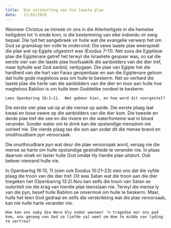 ```yaml
---
title:  Die uitstorting van die laaste plae
date:   11/03/2019
---
```


Wanneer Christus se intrede vir ons in die Allerheiligste in die hemelse heiligdom tot ‘n einde kom, is die bestemming van elke indiwidu vir ewig bepaal. Die tyd het aangebreek vir hulle wat die evangelie verwerp het om God se gramskap ten volle te ondervind. Die sewe laaste plae weerspieël die plae wat op Egipte uitgestort was (Exodus 7–11). Net soos die Egiptiese plae die Egiptenare getref het terwyl die Israeliete gespaar was, so sal die eerste vier van die laaste plae hoofsaaklik die aanbidders van die dier tref, maar byhulle wat God aanbid, verbygaan. Die plae van Egipte het die hardheid van die hart van Farao geopenbaar en aan die Egiptenare getoon dat hulle gode magteloos was om hulle te beskerm. Net so verhard die laaste plae die harte van die aanbidders van die dier en toon aan hulle hoe magteloos Babilon is om hulle teen Goddelike oordeel te beskerm. 

`Lees Openbaring 16:1–11.  Wat gebeur hier, en hoe word dit voorgestel?` 

Die eerste vier plae val op al die mense op aarde. Die eerste plaag laat kwaai en bose swere op die aanbidders van die dier kom. Die tweede en derde plae tref die see en die riviere en die waterfonteine wat in bloed verander. Sonder water om te drink kan die opstandige mensdom nie oorleef nie. Die vierde plaag tas die son aan sodat dit die mense brand en onuithoudbare pyn veroorsaak. 

Die onuithoudbare pyn wat deur die plae veroorsaak word, versag nie die mense se harte om hulle opstandige gesindhede te verander nie. In plaas daarvan vloek en laster hulle God omdat Hy hierdie plae uitstort. Ook bekeer niemand hulle nie. 

In Openbaring 16:10, 11 (sien ook Exodus 10:21–23) sien ons dat die vyfde plaag die troon van die dier tref. Dit was Satan wat die troon aan die dier toegeken het (Openbaring 13:2).Nou kan selfs die troon van Satan se outoriteit nie die krag van hierdie plae teenstaan nie. Terwyl die mense ly van die pyn, besef hulle Babilon se onvermoë om hulle te beskerm. Maar, hulle het teen God gedraai en selfs die verskrikking wat die plae veroorsaak, kan nie hulle harte verander nie. 

`Hoe kan ons naby die Here bly sodat wanneer ‘n tragedie oor ons pad kom, ons genoeg van God se liefde sal weet om Hom te midde van lyding te vertrou?`